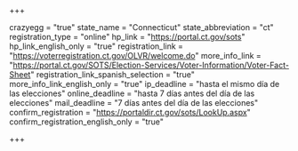 +++

crazyegg = "true"
state_name = "Connecticut"
state_abbreviation = "ct"
registration_type = "online"
hp_link = "https://portal.ct.gov/sots"
hp_link_english_only = "true"
registration_link = "https://voterregistration.ct.gov/OLVR/welcome.do"
more_info_link = "https://portal.ct.gov/SOTS/Election-Services/Voter-Information/Voter-Fact-Sheet"
registration_link_spanish_selection = "true"
more_info_link_english_only = "true"
ip_deadline = "hasta el mismo día de las elecciones"
online_deadline = "hasta 7 días antes del día de las elecciones"
mail_deadline = "7 días antes del día de las elecciones"
confirm_registration = "https://portaldir.ct.gov/sots/LookUp.aspx"
confirm_registration_english_only = "true"

+++